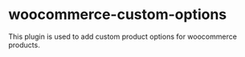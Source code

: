 # woocommerce-custom-options
This plugin is used to add custom product options for woocommerce products.
